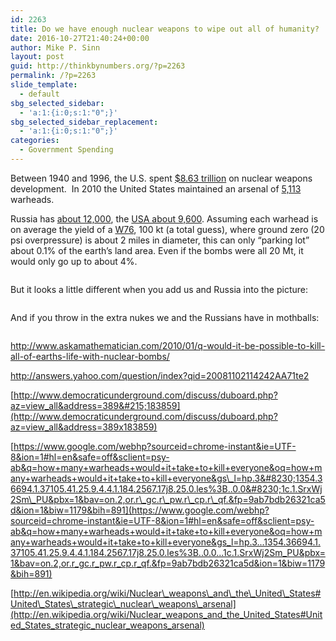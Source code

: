 ```yaml
---
id: 2263
title: Do we have enough nuclear weapons to wipe out all of humanity?
date: 2016-10-27T21:40:24+00:00
author: Mike P. Sinn
layout: post
guid: http://thinkbynumbers.org/?p=2263
permalink: /?p=2263
slide_template:
  - default
sbg_selected_sidebar:
  - 'a:1:{i:0;s:1:"0";}'
sbg_selected_sidebar_replacement:
  - 'a:1:{i:0;s:1:"0";}'
categories:
  - Government Spending
---
```

Between 1940 and 1996, the U.S. spent [$8.63 trillion](http://en.wikipedia.org/wiki/Nuclear_weapons_and_the_United_States#cite_note-inflation-US-5) on nuclear weapons development.  In 2010 the United States maintained an arsenal of [5,113](http://en.wikipedia.org/wiki/Nuclear_weapons_and_the_United_States#cite_note-mohammed20100503-2) warheads.

Russia has <a href="http://en.wikipedia.org/wiki/Russia_and_weapons_of_mass_destruction" rel="nofollow">about 12,000</a>, the <a href="http://en.wikipedia.org/wiki/United_States_and_weapons_of_mass_destruction" rel="nofollow">USA about 9,600</a>. Assuming each warhead is on average the yield of a <a href="http://en.wikipedia.org/wiki/W76" rel="nofollow">W76</a>, 100 kt (a total guess), where ground zero (20 psi overpressure) is about 2 miles in diameter, this can only &#8220;parking lot&#8221; about 0.1% of the earth&#8217;s land area. Even if the bombs were all 20 Mt, it would only go up to about 4%.

<img src="https://i1.wp.com/farm1.static.flickr.com/98/387073096_3a8c30ba41_o.jpg?w=1200" alt="" border="0" data-recalc-dims="1" /> 

But it looks a little different when you add us and Russia into the picture:

<img src="https://i0.wp.com/farm1.static.flickr.com/178/387073100_ec03e0993a_o.jpg?w=1200" alt="" border="0" data-recalc-dims="1" /> 

And if you throw in the extra nukes we and the Russians have in mothballs:

<img src="https://i1.wp.com/farm1.static.flickr.com/182/387073098_bd6f150b4e_o.jpg?w=1200" alt="" border="0" data-recalc-dims="1" /> 

<http://www.askamathematician.com/2010/01/q-would-it-be-possible-to-kill-all-of-earths-life-with-nuclear-bombs/>

<http://answers.yahoo.com/question/index?qid=20081102114242AA71te2>

[http://www.democraticunderground.com/discuss/duboard.php?az=view_all&address=389&#215;183859](http://www.democraticunderground.com/discuss/duboard.php?az=view_all&address=389x183859)

[https://www.google.com/webhp?sourceid=chrome-instant&ie=UTF-8&ion=1#hl=en&safe=off&sclient=psy-ab&q=how+many+warheads+would+it+take+to+kill+everyone&oq=how+many+warheads+would+it+take+to+kill+everyone&gs\_l=hp.3&#8230;1354.36694.1.37105.41.25.9.4.4.1.184.2567.17j8.25.0.les%3B..0.0&#8230;1c.1.SrxWj2Sm\_PU&pbx=1&bav=on.2,or.r\_gc.r\_pw.r\_cp.r\_qf.&fp=9ab7bdb26321ca5d&ion=1&biw=1179&bih=891](https://www.google.com/webhp?sourceid=chrome-instant&ie=UTF-8&ion=1#hl=en&safe=off&sclient=psy-ab&q=how+many+warheads+would+it+take+to+kill+everyone&oq=how+many+warheads+would+it+take+to+kill+everyone&gs_l=hp.3...1354.36694.1.37105.41.25.9.4.4.1.184.2567.17j8.25.0.les%3B..0.0...1c.1.SrxWj2Sm_PU&pbx=1&bav=on.2,or.r_gc.r_pw.r_cp.r_qf.&fp=9ab7bdb26321ca5d&ion=1&biw=1179&bih=891)

[http://en.wikipedia.org/wiki/Nuclear\_weapons\_and\_the\_United\_States#United\_States\_strategic\_nuclear\_weapons\_arsenal](http://en.wikipedia.org/wiki/Nuclear_weapons_and_the_United_States#United_States_strategic_nuclear_weapons_arsenal)